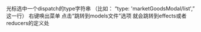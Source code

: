 光标选中一个dispatch的type字符串 （比如： “type: 'marketGoodsModal/list',” 这一行） 右键唤出菜单 点击“跳转到models文件”选项 就会跳转到effects或者reducers的定义处
